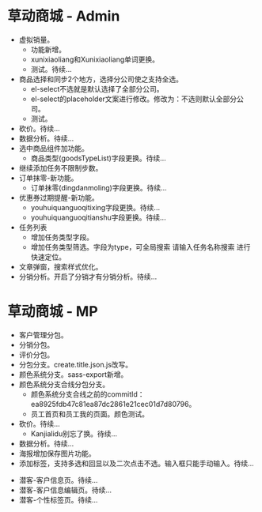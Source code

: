 # 草动商城 - Admin
* 虚拟销量。
  - 功能新增。
  - xunixiaoliang和Xunixiaoliang单词更换。
  - 测试。待续...
* 商品选择和同步2个地方，选择分公司使之支持全选。
  - el-select不选就是默认选择了全部分公司。
  - el-select的placeholder文案进行修改。修改为：不选则默认全部分公司。
  - 测试。
* 砍价。待续...
* 数据分析。待续...
* 选中商品组件加功能。
  - 商品类型(goodsTypeList)字段更换。待续...
* 继续添加任务不限制步数。
* 订单抹零-新功能。
  - 订单抹零(dingdanmoling)字段更换。待续...
* 优惠券过期提醒-新功能。
  - youhuiquanguoqitixing字段更换。待续...
  - youhuiquanguoqitianshu字段更换。待续...
* 任务列表
    - 增加任务类型字段。
    - 增加任务类型筛选。字段为type，可全局搜索 请输入任务名称搜索 进行快速定位。
* 文章弹窗，搜索样式优化。
* 分销分析。开启了分销才有分销分析。待续...

# 草动商城 - MP
* 客户管理分包。
* 分销分包。
* 评价分包。
* 分包分支。create.title.json.js改写。
* 颜色系统分支。sass-export新增。
* 颜色系统分支合线分包分支。
  - 颜色系统分支合线之前的commitId：ea8925fdb47c81ea87dc2861e21cec01d7d80796。
  - 员工首页和员工我的页面。颜色测试。
* 砍价。待续...
  - Kanjialidu别忘了换。待续...
* 数据分析。待续...
* 海报增加保存图片功能。
* 添加标签，支持多选和回显以及二次点击不选。输入框只能手动输入。待续...
- 潜客-客户信息页。待续...
- 潜客-客户信息编辑页。待续...
- 潜客-个性标签页。待续...

